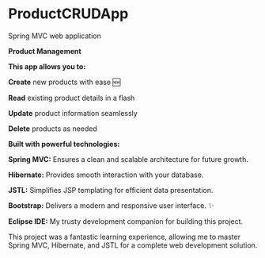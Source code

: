 # ProductCRUDApp
Spring MVC web application

**Product Management**

**This app allows you to:**

**Create** new products with ease 🆕

**Read** existing product details in a flash

**Update** product information seamlessly

**Delete** products as needed ️

**Built with powerful technologies:**

**Spring MVC:** Ensures a clean and scalable architecture for future growth.

**Hibernate:** Provides smooth interaction with your database.

**JSTL:** Simplifies JSP templating for efficient data presentation. ️

**Bootstrap:** Delivers a modern and responsive user interface. ✨

**Eclipse IDE:** My trusty development companion for building this project.

This project was a fantastic learning experience, allowing me to master Spring MVC, Hibernate, and JSTL for a complete web development solution.
